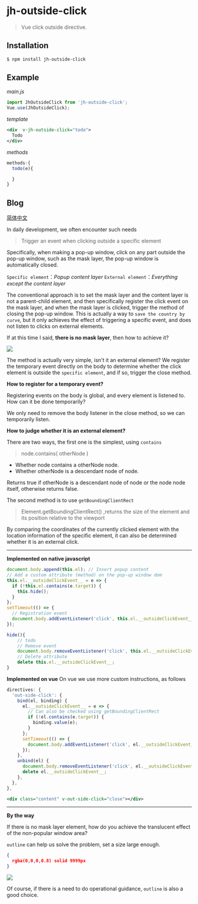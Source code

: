 # jh-outside-click
> Vue click outside directive.

## Installation
``` bash
$ npm install jh-outside-click
```

## Example
_main.js_
``` js
import JhOutsideClick from 'jh-outside-click';
Vue.use(JhOutsideClick);
```
_template_
``` xml
<div  v-jh-outside-click="todo">
  Todo
</div>
```
_methods_
``` js
methods:{
  todo(e){

  }
}
```

## Blog

[简体中文](https://www.jianshu.com/p/5bdeca5a39d8)

In daily development, we often encounter such needs

> Trigger an event when clicking outside a specific element

Specifically, when making a pop-up window, click on any part outside the pop-up window, such as the mask layer, the pop-up window is automatically closed.

`Specific element`：_Popup content layer_
`External element`：_Everything except the content layer_

The conventional approach is to set the mask layer and the content layer is not a parent-child element, and then specifically register the click event on the mask layer, and when the mask layer is clicked, trigger the method of closing the pop-up window.
This is actually a way to `save the country by curve`, but it only achieves the effect of triggering a specific event, and does not listen to clicks on external elements.

If at this time I said, **there is no mask layer**, then how to achieve it?

![](https://upload-images.jianshu.io/upload_images/13908708-ae6d2a898ccbe1fb.png?imageMogr2/auto-orient/strip%7CimageView2/2/w/1240)

The method is actually very simple, isn't it an external element? We register the temporary event directly on the body to determine whether the click element is outside the `specific element`, and if so, trigger the close method.

**How to register for a temporary event?**    

Registering events on the body is global, and every element is listened to. How can it be done temporarily?

We only need to remove the body listener in the close method, so we can temporarily listen.

**How to judge whether it is an external element?**

There are two ways, the first one is the simplest, using `contains`

> node.contains( otherNode )

- Whether node contains a otherNode node.
- Whether otherNode is a descendant node of node.

Returns true if otherNode is a descendant node of node or the node node itself, otherwise returns false.

The second method is to use `getBoundingClientRect`

> Element.getBoundingClientRect() ,returns the size of the element and its position relative to the viewport

By comparing the coordinates of the currently clicked element with the location information of the specific element, it can also be determined whether it is an external click.

---

**Implemented on native javascript**

```js
document.body.append(this.el); // Insert popup content
// Add a custom attribute (method) on the pop-up window dom
this.el.__outsideClickEvent__ = e => {
  if (!this.el.contains(e.target)) {
    this.hide();
  }
};
setTimeout(() => {
  // Registration event
  document.body.addEventListener('click', this.el.__outsideClickEvent__);
});
```

```js
hide(){
    // todo
    // Remove event
    document.body.removeEventListener('click', this.el.__outsideClickEvent__);
    // Delete attribute
    delete this.el.__outsideClickEvent__;
}
```

**Implemented on vue**
On vue we use more custom instructions, as follows

```js
directives: {
  'out-side-click': {
    bind(el, binding) {
      el.__outsideClickEvent__ = e => {
        // Can also be checked using getBoundingClientRect
        if (!el.contains(e.target)) {
          binding.value(e);
        }
      };
      setTimeout(() => {
        document.body.addEventListener('click', el.__outsideClickEvent__);
      });
    },
    unbind(el) {
      document.body.removeEventListener('click', el.__outsideClickEvent__);
      delete el.__outsideClickEvent__;
    },
  },
},
```

```xml
<div class="content" v-out-side-click="close"></div>
```

---

**By the way**

If there is no mask layer element, how do you achieve the translucent effect of the non-popular window area?

`outline` can help us solve the problem, set a size large enough.

```json
{
  rgba(0,0,0,0.8) solid 9999px
}
```

![](https://upload-images.jianshu.io/upload_images/13908708-3643d7b5b4431768.png?imageMogr2/auto-orient/strip%7CimageView2/2/w/1240)

Of course, if there is a need to do operational guidance, `outline` is also a good choice.
